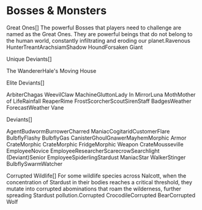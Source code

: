 # Bosses & Monsters

Great Ones[]
The powerful Bosses that players need to challenge are named as the Great Ones. They are powerful beings that do not belong to the human world, constantly infiltrating and eroding our planet.Ravenous HunterTreantArachsiamShadow HoundForsaken Giant

Unique Deviants[]

The WandererHale's Moving House

Elite Deviants[]

ArbiterChagas WeevilClaw MachineGluttonLady In MirrorLuna MothMother of LifeRainfall ReaperRime FrostScorcherScoutSirenStaff BadgesWeather ForecastWeather Vane

Deviants[]

AgentBudwormBurrowerCharred ManiacCogitaridCustomerFlare BulbflyFlashy BulbflyGas CanisterGhoulGnawerMayhemMorphic Armor CrateMorphic CrateMorphic FridgeMorphic Weapon CrateMousseville EmployeeNovice EmployeeResearcherScarecrowSearchlight (Deviant)Senior EmployeeSpiderlingStardust ManiacStar WalkerStinger BulbflySwarmWatcher



Corrupted Wildlife[]
For some wildlife species across Nalcott, when the concentration of Stardust in their bodies reaches a critical threshold, they mutate into corrupted abominations that roam the wilderness, further spreading Stardust pollution.Corrupted CrocodileCorrupted BearCorrupted Wolf
